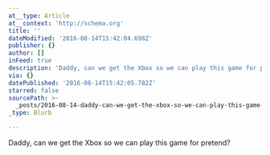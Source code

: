 ```yaml
---
at__type: Article
at__context: 'http://schema.org'
title: ''
dateModified: '2016-08-14T15:42:04.698Z'
publisher: {}
author: []
inFeed: true
description: 'Daddy, can we get the Xbox so we can play this game for pretend?'
via: {}
datePublished: '2016-08-14T15:42:05.782Z'
starred: false
sourcePath: >-
  _posts/2016-08-14-daddy-can-we-get-the-xbox-so-we-can-play-this-game-for-pret.md
_type: Blurb

---
```

Daddy, can we get the Xbox so we can play this game for pretend?